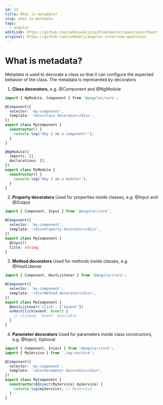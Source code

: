 ```yaml
---
id: 13
title: What is metadata?
slug: what-is-metadata
tags:
  - angular
editLink: https://github.com/sakhnyuk/jsiq/blob/master/questions/theory/angular/13.md
original: https://github.com/sudheerj/angular-interview-questions
---
```


# What is metadata?

Metadata is used to decorate a class so that it can configure the expected behavior of the class. The metadata is represented by decorators

1. **Class decorators**, e.g. @Component and @NgModule

```typescript
import { NgModule, Component } from '@angular/core';

@Component({
  selector: 'my-component',
  template: '<div>Class decorator</div>',
})
export class MyComponent {
  constructor() {
    console.log('Hey I am a component!');
  }
}

@NgModule({
  imports: [],
  declarations: [],
})
export class MyModule {
  constructor() {
    console.log('Hey I am a module!');
  }
}
```

2. **Property decorators** Used for properties inside classes, e.g. @Input and @Output

```typescript
import { Component, Input } from '@angular/core';

@Component({
  selector: 'my-component',
  template: '<div>Property decorator</div>',
})
export class MyComponent {
  @Input()
  title: string;
}
```

3. **Method decorators** Used for methods inside classes, e.g. @HostListener

```typescript
import { Component, HostListener } from '@angular/core';

@Component({
  selector: 'my-component',
  template: '<div>Method decorator</div>',
})
export class MyComponent {
  @HostListener('click', ['$event'])
  onHostClick(event: Event) {
    // clicked, `event` available
  }
}
```

4. **Parameter decorators** Used for parameters inside class constructors, e.g. @Inject, Optional

```typescript
import { Component, Inject } from '@angular/core';
import { MyService } from './my-service';

@Component({
  selector: 'my-component',
  template: '<div>Parameter decorator</div>',
})
export class MyComponent {
  constructor(@Inject(MyService) myService) {
    console.log(myService); // MyService
  }
}
```